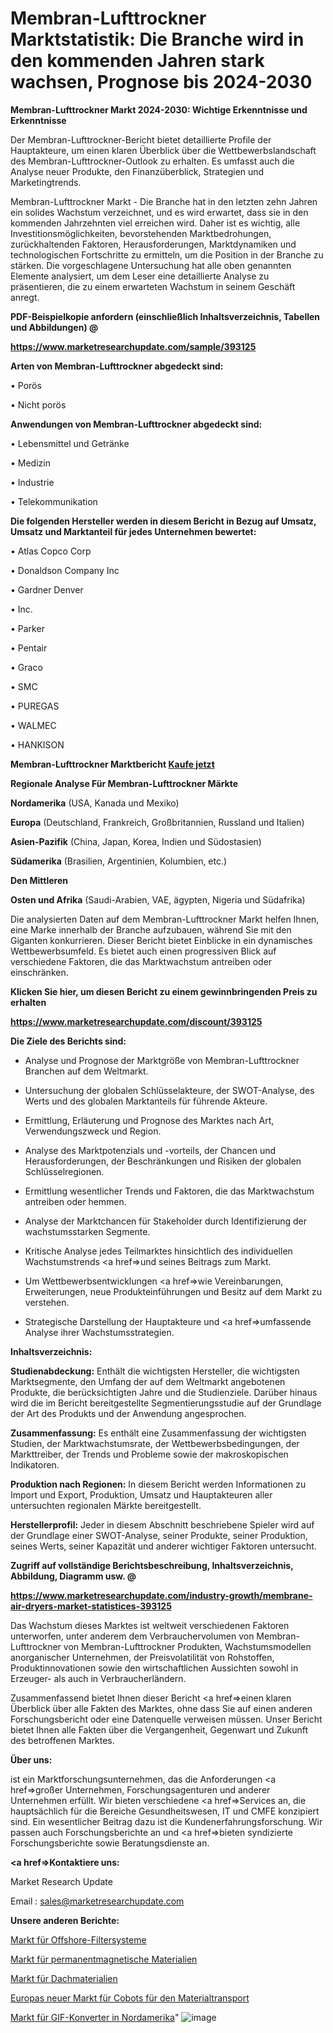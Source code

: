 # Membran-Lufttrockner Marktstatistik: Die Branche wird in den kommenden Jahren stark wachsen, Prognose bis 2024-2030

<strong>Membran-Lufttrockner Markt 2024-2030: Wichtige Erkenntnisse und Erkenntnisse</strong>

Der Membran-Lufttrockner-Bericht bietet detaillierte Profile der Hauptakteure, um einen klaren Überblick über die Wettbewerbslandschaft des Membran-Lufttrockner-Outlook zu erhalten. Es umfasst auch die Analyse neuer Produkte, den Finanzüberblick, Strategien und Marketingtrends.

Membran-Lufttrockner Markt - Die Branche hat in den letzten zehn Jahren ein solides Wachstum verzeichnet, und es wird erwartet, dass sie in den kommenden Jahrzehnten viel erreichen wird. Daher ist es wichtig, alle Investitionsmöglichkeiten, bevorstehenden Marktbedrohungen, zurückhaltenden Faktoren, Herausforderungen, Marktdynamiken und technologischen Fortschritte zu ermitteln, um die Position in der Branche zu stärken. Die vorgeschlagene Untersuchung hat alle oben genannten Elemente analysiert, um dem Leser eine detaillierte Analyse zu präsentieren, die zu einem erwarteten Wachstum in seinem Geschäft anregt.



<strong><b>PDF-Beispielkopie anfordern (einschließlich Inhaltsverzeichnis, Tabellen und Abbildungen) @ </b></strong>

<strong><a href=https://www.marketresearchupdate.com/sample/393125>

<strong>https://www.marketresearchupdate.com/sample/393125</u></a></strong></strong>



<strong>Arten von Membran-Lufttrockner abgedeckt sind:</strong>

• Porös

• Nicht porös



<strong>Anwendungen von Membran-Lufttrockner abgedeckt sind:</strong>

• Lebensmittel und Getränke

• Medizin

• Industrie

• Telekommunikation



<strong>Die folgenden Hersteller werden in diesem Bericht in Bezug auf Umsatz, Umsatz und Marktanteil für jedes Unternehmen bewertet:</strong>

• Atlas Copco Corp

• Donaldson Company Inc

• Gardner Denver

• Inc.

• Parker

• Pentair

• Graco

• SMC

• PUREGAS

• WALMEC

• HANKISON



<strong>Membran-Lufttrockner Marktbericht <a href=https://www.marketresearchupdate.com/buynow/393125>Kaufe jetzt</a></strong>



<strong>Regionale Analyse Für Membran-Lufttrockner Märkte</strong>



<strong>Nordamerika</strong> (USA, Kanada und Mexiko)



<strong>Europa</strong> (Deutschland, Frankreich, Großbritannien, Russland und Italien)



<strong>Asien-Pazifik</strong> (China, Japan, Korea, Indien und Südostasien)



<strong>Südamerika</strong> (Brasilien, Argentinien, Kolumbien, etc.)



<strong>Den Mittleren</strong> 

<strong>Osten und Afrika</strong> (Saudi-Arabien, VAE, ägypten, Nigeria und Südafrika)

Die analysierten Daten auf dem Membran-Lufttrockner Markt helfen Ihnen, eine Marke innerhalb der Branche aufzubauen, während Sie mit den Giganten konkurrieren. Dieser Bericht bietet Einblicke in ein dynamisches Wettbewerbsumfeld. Es bietet auch einen progressiven Blick auf verschiedene Faktoren, die das Marktwachstum antreiben oder einschränken.



<strong>Klicken Sie hier, um diesen Bericht zu einem gewinnbringenden Preis zu erhalten
</strong>

<strong><a href=https://www.marketresearchupdate.com/discount/393125>https://www.marketresearchupdate.com/discount/393125</b></u></strong></a>



<strong>Die Ziele des Berichts sind:</strong>

- Analyse und Prognose der Marktgröße von Membran-Lufttrockner Branchen auf dem Weltmarkt.

- Untersuchung der globalen Schlüsselakteure, der SWOT-Analyse, des Werts und des globalen Marktanteils für führende Akteure.

- Ermittlung, Erläuterung und Prognose des Marktes nach Art, Verwendungszweck und Region.

- Analyse des Marktpotenzials und -vorteils, der Chancen und Herausforderungen, der Beschränkungen und Risiken der globalen Schlüsselregionen.

- Ermittlung wesentlicher Trends und Faktoren, die das Marktwachstum antreiben oder hemmen.

- Analyse der Marktchancen für Stakeholder durch Identifizierung der wachstumsstarken Segmente.

- Kritische Analyse jedes Teilmarktes hinsichtlich des individuellen Wachstumstrends <a href=>und</a> seines Beitrags zum Markt.

- Um Wettbewerbsentwicklungen <a href=>wie</a> Vereinbarungen, Erweiterungen, neue Produkteinführungen und Besitz auf dem Markt zu verstehen.

- Strategische Darstellung der Hauptakteure und <a href=>umfas</a>sende Analyse ihrer Wachstumsstrategien.



<strong>Inhaltsverzeichnis:</strong>



<strong>Studienabdeckung:</strong> Enthält die wichtigsten Hersteller, die wichtigsten Marktsegmente, den Umfang der auf dem Weltmarkt angebotenen Produkte, die berücksichtigten Jahre und die Studienziele. Darüber hinaus wird die im Bericht bereitgestellte Segmentierungsstudie auf der Grundlage der Art des Produkts und der Anwendung angesprochen.



<strong>Zusammenfassung:</strong> Es enthält eine Zusammenfassung der wichtigsten Studien, der Marktwachstumsrate, der Wettbewerbsbedingungen, der Markttreiber, der Trends und Probleme sowie der makroskopischen Indikatoren.



<strong>Produktion nach Regionen:</strong> In diesem Bericht werden Informationen zu Import und Export, Produktion, Umsatz und Hauptakteuren aller untersuchten regionalen Märkte bereitgestellt.



<strong>Herstellerprofil:</strong> Jeder in diesem Abschnitt beschriebene Spieler wird auf der Grundlage einer SWOT-Analyse, seiner Produkte, seiner Produktion, seines Werts, seiner Kapazität und anderer wichtiger Faktoren untersucht.



<strong><b>Zugriff auf vollständige Berichtsbeschreibung, Inhaltsverzeichnis, Abbildung, Diagramm usw. @ </b></strong>

<strong><a href=https://www.marketresearchupdate.com/industry-growth/membrane-air-dryers-market-statistices-393125>https://www.marketresearchupdate.com/industry-growth/membrane-air-dryers-market-statistices-393125</a></strong>

Das Wachstum dieses Marktes ist weltweit verschiedenen Faktoren unterworfen, unter anderem dem Verbrauchervolumen von Membran-Lufttrockner von Membran-Lufttrockner Produkten, Wachstumsmodellen anorganischer Unternehmen, der Preisvolatilität von Rohstoffen, Produktinnovationen sowie den wirtschaftlichen Aussichten sowohl in Erzeuger- als auch in Verbraucherländern.

Zusammenfassend bietet Ihnen dieser Bericht <a href=>einen</a> klaren Überblick über alle Fakten des Marktes, ohne dass Sie auf einen anderen Forschungsbericht oder eine Datenquelle verweisen müssen. Unser Bericht bietet Ihnen alle Fakten über die Vergangenheit, Gegenwart und Zukunft des betroffenen Marktes.



<strong>Über uns:</strong>

 ist ein Marktforschungsunternehmen, das die Anforderungen <a href=>großer</a> Unternehmen, Forschungsagenturen und anderer Unternehmen erfüllt. Wir bieten verschiedene <a href=>Services</a> an, die hauptsächlich für die Bereiche Gesundheitswesen, IT und CMFE konzipiert sind. Ein wesentlicher Beitrag dazu ist die Kundenerfahrungsforschung. Wir passen auch Forschungsberichte an und <a href=>bieten</a> syndizierte Forschungsberichte sowie Beratungsdienste an.



<strong><a href=>Kontaktiere uns:</a></strong>

Market Research Update

Email : sales@marketresearchupdate.com



<strong>Unsere anderen Berichte:</strong>

<a href=https://www.linkedin.com/pulse/offshore-filter-systems-market-size-growth-set>Markt für Offshore-Filtersysteme</a>

<a href=https://www.linkedin.com/pulse/permanent-magnetic-material-market-size-share>Markt für permanentmagnetische Materialien</a>

<a href=https://www.linkedin.com/pulse/roofing-materials-market-size-trends>Markt für Dachmaterialien</a>

<a href=https://www.linkedin.com/pulse/europe-new-material-handling-cobots-market-demand>Europas neuer Markt für Cobots für den Materialtransport</a>

<a href=https://www.linkedin.com/pulse/north-america-gif-converters-market-continues-baizf/>Markt für GIF-Konverter in Nordamerika</a>"
![image](https://github.com/Gayatrikarjule/Market-Analysis-360/assets/97346546/5d42685e-20e9-430c-aaad-199074c5cae4)
